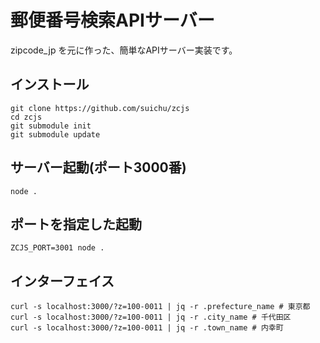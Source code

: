 # 郵便番号検索APIサーバー

zipcode_jp を元に作った、簡単なAPIサーバー実装です。

## インストール

```
git clone https://github.com/suichu/zcjs
cd zcjs
git submodule init
git submodule update
```

## サーバー起動(ポート3000番)

```
node .
```

## ポートを指定した起動

```
ZCJS_PORT=3001 node .
```

## インターフェイス

```
curl -s localhost:3000/?z=100-0011 | jq -r .prefecture_name # 東京都
curl -s localhost:3000/?z=100-0011 | jq -r .city_name # 千代田区
curl -s localhost:3000/?z=100-0011 | jq -r .town_name # 内幸町
```